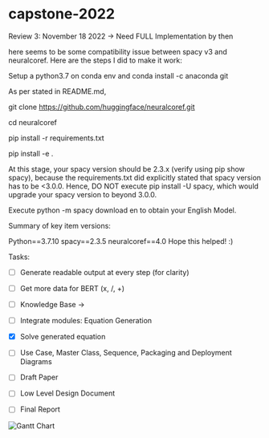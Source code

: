 # capstone-2022

Review 3: November 18 2022
-> Need FULL Implementation by then

here seems to be some compatibility issue between spacy v3 and neuralcoref. Here are the steps I did to make it work:

Setup a python3.7 on conda env and conda install -c anaconda git

As per stated in README.md,

git clone https://github.com/huggingface/neuralcoref.git

cd neuralcoref

pip install -r requirements.txt

pip install -e .

At this stage, your spacy version should be 2.3.x (verify using pip show spacy), because the requirements.txt did explicitly stated that spacy version has to be <3.0.0. Hence, DO NOT execute pip install -U spacy, which would upgrade your spacy version to beyond 3.0.0.

Execute python -m spacy download en to obtain your English Model.

Summary of key item versions:

Python==3.7.10
spacy==2.3.5
neuralcoref==4.0
Hope this helped! :)

Tasks:
- [ ] Generate readable output at every step (for clarity)
- [ ] Get more data for BERT (x, /, +)
- [ ] Knowledge Base ->
- [ ] Integrate modules: Equation Generation
- [x] Solve generated equation

- [ ] Use Case, Master Class, Sequence, Packaging and Deployment Diagrams
- [ ] Draft Paper
- [ ] Low Level Design Document
- [ ] Final Report

![Gantt Chart](https://github.com/aditikilledar/capstone-2022/blob/a7f2c973cb202794c00baf0c40b2f60b1bdcde1e/UE19CS390B_REVIEW_1.pptx.jpg)
